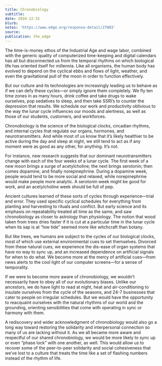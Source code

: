 ```yaml
---
title: Chronobiology
subtitle:
date: 2016-12-31
blurb:
notes: 'https://www.edge.org/response-detail/27083'
source:
publication: the_edge
---
```


The time-is-money ethos of the Industrial Age and wage labor, combined with the generic quality of computerized time-keeping and digital calendars has all but disconnected us from the temporal rhythms on which biological life has oriented itself for millennia. Like all organisms, the human body has evolved to depend on the cyclical ebbs and flows of light, weather, and even the gravitational pull of the moon in order to function effectively.

But our culture and its technologies are increasingly leading us to behave as if we can defy these cycles—or simply ignore them completely. We fly ten time zones in as many hours, drink coffee and take drugs to wake ourselves, pop sedatives to sleep, and then take SSRI’s to counter the depression that results. We schedule our work and productivity oblivious to the way the lunar cycle influences our moods and alertness, as well as those of our students, customers, and workforces.

Chronobiology is the science of the biological clocks, circadian rhythms, and internal cycles that regulate our organs, hormones, and neurotransmitters. And while most of us know that it’s likely healthier to be active during the day and sleep at night, we still tend to act as if any moment were as good as any other, for anything. It’s not.

For instance, new research suggests that our dominant neurotransmitters change with each of the four weeks of a lunar cycle. The first week of a new moon brings a surge of acetylcholine; the next brings serotonin; then comes dopamine, and finally norepinephrine. During a dopamine week, people would tend to be more social and relaxed, while norepinephrine would make people more analytic. A serotonin week might be good for work, and an acetylcholine week should be full of pep.

Ancient cultures learned of these sorts of cycles through experience—trial and error. They used specific cyclical schedules for everything from planting and harvesting to rituals and conflict. But early science and its emphasis on repeatability treated all time as the same, and saw chronobiology as closer to astrology than physiology. The notion that wood taken from trees dries faster if it is cut at a particular time in the lunar cycle when its sap is at “low tide” seemed more like witchcraft than botany.

But like trees, we humans are subject to the cycles of our biological clocks, most of which use external environmental cues to set themselves. Divorced from these natural cues, we experience the dis-ease of organ systems that have no way to sync up, and an increased dependence on artificial signals for when to do what. We become more at the mercy of artificial cues—from news alerts to the cool light of our computer screens—for a sense of temporality.

If we were to become more aware of chronobiology, we wouldn’t necessarily have to obey all of our evolutionary biases. Unlike our ancestors, we do have light to read at night, heat and air-conditioning to insulate ourselves from the cycle of the seasons, and 24-7 businesses that cater to people on irregular schedules. But we would have the opportunity to reacquaint ourselves with the natural rhythms of our world and the grounding, orienting sensibilities that come with operating in sync or harmony with them.

A rediscovery and wider acknowledgment of chronobiology would also go a long way toward restoring the solidarity and interpersonal connection so many of us are lacking without it. As we all became more aware and respectful of our shared chronobiology, we would be more likely to sync up or even “phase lock” with one another, as well. This would allow us to recover some of the peer-to-peer solidarity and social cohesiveness that we’ve lost to a culture that treats the time like a set of flashing numbers instead of the rhythm of life.
